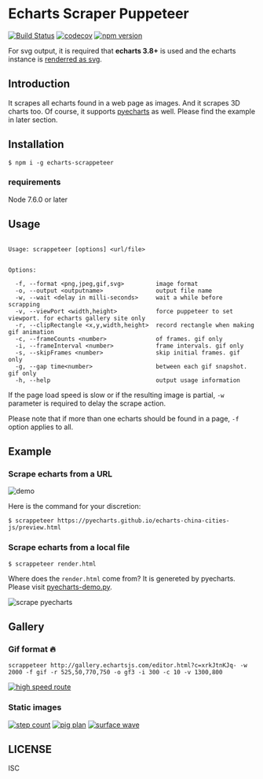 # Echarts Scraper Puppeteer

[![Build Status](https://travis-ci.org/chfw/echarts-scrappeteer.svg?branch=master)](https://travis-ci.org/chfw/echarts-scrappeteer) [![codecov](https://codecov.io/gh/chfw/echarts-scrappeteer/branch/master/graph/badge.svg)](https://codecov.io/gh/chfw/echarts-scrappeteer) [![npm version](https://badge.fury.io/js/echarts-scrappeteer.svg)](https://badge.fury.io/js/echarts-scrappeteer)

For svg output, it is required that **echarts 3.8+** is used and the echarts instance
is [renderred as svg](https://ecomfe.github.io/echarts-doc/public/en/tutorial.html#Render%20by%20Canvas%20or%20SVG).

## Introduction

It scrapes all echarts found in a web page as images. And it scrapes 3D charts too. Of course, it supports
[pyecharts](https://github.com/chenjiandongx/pyecharts) as well. Please find the example in later section.

## Installation

```shell
$ npm i -g echarts-scrappeteer
```

### requirements

Node 7.6.0 or later

## Usage

```shell

Usage: scrappeteer [options] <url/file>


Options:

  -f, --format <png,jpeg,gif,svg>         image format
  -o, --output <outputname>               output file name
  -w, --wait <delay in milli-seconds>     wait a while before scrapping
  -v, --viewPort <width,height>           force puppeteer to set viewport. for echarts gallery site only
  -r, --clipRectangle <x,y,width,height>  record rectangle when making gif animation
  -c, --frameCounts <number>              of frames. gif only
  -i, --frameInterval <number>            frame intervals. gif only
  -s, --skipFrames <number>               skip initial frames. gif only
  -g, --gap time<number>                  between each gif snapshot. gif only
  -h, --help                              output usage information
```

If the page load speed is slow or if the resulting image is partial, `-w` parameter is
required to delay the scrape action.

Please note that if more than one echarts should be found in a page, `-f` option applies to all.

## Example

### Scrape echarts from a URL

![demo](https://github.com/chfw/echarts-scrappeteer/raw/master/demo.gif)

Here is the command for your discretion:

```
$ scrappeteer https://pyecharts.github.io/echarts-china-cities-js/preview.html
```

### Scrape echarts from a local file


```shell
$ scrappeteer render.html
```

Where does the `render.html` come from? It is genereted by pyecharts. Please visit [pyecharts-demo.py](https://github.com/chfw/echarts-scrappeteer/blob/master/pyecharts-demo/pyecharts-demo.py). 


![scrape pyecharts](https://github.com/chfw/echarts-scrappeteer/raw/master/scraped-gallery/output.4.png)


## Gallery

### Gif format :fire:

```shell
scrappeteer http://gallery.echartsjs.com/editor.html?c=xrkJtnKJq- -w 2000 -f gif -r 525,50,770,750 -o gf3 -i 300 -c 10 -v 1300,800
```

[![high speed route](https://github.com/chfw/echarts-scrappeteer/raw/master/scraped-gallery/shenzhen.gif)](http://gallery.echartsjs.com/editor.html?c=xrkJtnKJq-)

### Static images

[![step count](https://github.com/chfw/echarts-scrappeteer/raw/master/scraped-gallery/step-count.png)](http://gallery.echartsjs.com/editor.html?c=calendar-effectScatter)
[![pig plan](https://github.com/chfw/echarts-scrappeteer/raw/master/scraped-gallery/pig-plan.png)](http://gallery.echartsjs.com/editor.html?c=xByUX8HuDZ)
[![surface wave](https://github.com/chfw/echarts-scrappeteer/raw/master/scraped-gallery/surface-wave.png)](http://gallery.echartsjs.com/editor.html?c=xHkcYXm9pe)

## LICENSE

ISC
